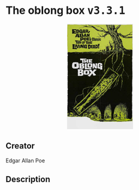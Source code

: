 
# The oblong box <kbd>v3.3.1</kbd>

<center>
  <img src="./cover-1024.jpg"/>
</center>

## Creator
Edgar Allan Poe

## Description

